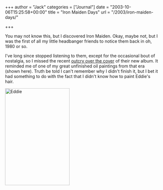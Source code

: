+++
author = "Jack"
categories = ["Journal"]
date = "2003-10-06T15:25:58+00:00"
title = "Iron Maiden Days"
url = "/2003/iron-maiden-days/"

+++

You may not know this, but I discovered Iron Maiden. Okay, maybe not, but I was the first of all my little headbanger friends to notice them back in oh, 1980 or so.

I've long since stopped listening to them, except for the occasional bout of nostalgia, so I missed the recent [outcry over the cover][1] of their new album. It reminded me of one of my great unfinished oil paintings from that era (shown here). Truth be told I can't remember why I didn't finish it, but I bet it had something to do with the fact that I didn't know how to paint Eddie's hair.

<img alt="Eddie" src="/images/blog/IMG_0181-1.jpg" width="212" height="320" border="0" />

 [1]: http://blogcritics.org/archives/2003/08/06/155303.php "Blogcritics.org: Iron Maiden fans practically riot over new album cover"